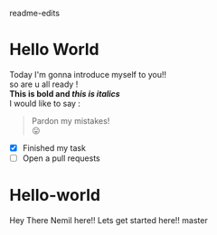 readme-edits
# Hello World  
Today I'm gonna introduce myself to you!!  
so are u all ready !  
**This is bold and _this is italics_**  
I would like to say :  
>Pardon my mistakes!  
:stuck_out_tongue:   
- [X] Finished my task   
- [ ] Open a pull requests    

# Hello-world
Hey There Nemil here!!
Lets get started here!!
master
